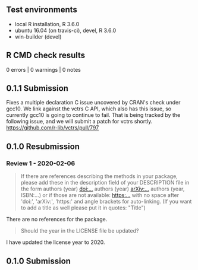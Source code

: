 ## Test environments
* local R installation, R 3.6.0
* ubuntu 16.04 (on travis-ci), devel, R 3.6.0
* win-builder (devel)

## R CMD check results

0 errors | 0 warnings | 0 notes

## 0.1.1 Submission

Fixes a multiple declaration C issue uncovered by CRAN's check under gcc10. We
link against the vctrs C API, which also has this issue, so currently gcc10 is going to continue to fail. That is being tracked by the following issue, and we will submit a patch for vctrs shortly. https://github.com/r-lib/vctrs/pull/797

## 0.1.0 Resubmission

### Review 1 - 2020-02-06

> If there are references describing the methods in your package, please
add these in the description field of your DESCRIPTION file in the form
authors (year) <doi:...>
authors (year) <arXiv:...>
authors (year, ISBN:...)
or if those are not available: <https:...>
with no space after 'doi:', 'arXiv:', 'https:' and angle brackets for
auto-linking.
(If you want to add a title as well please put it in quotes: "Title")

There are no references for the package.

> Should the year in the LICENSE file be updated?

I have updated the license year to 2020.

## 0.1.0 Submission
